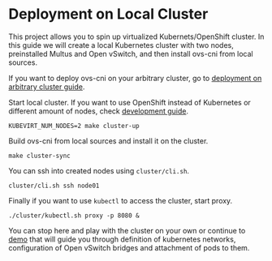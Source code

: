 # Deployment on Local Cluster

This project allows you to spin up virtualized Kubernets/OpenShift cluster. In
this guide we will create a local Kubernetes cluster with two nodes,
preinstalled Multus and Open vSwitch, and then install ovs-cni from local
sources.

If you want to deploy ovs-cni on your arbitrary cluster, go to [deployment on
arbitrary cluster guide](deployment-on-arbitrary-cluster.md).

Start local cluster. If you want to use OpenShift instead of Kubernetes or
different amount of nodes, check [development
guide](devel-guide.md#local-cluster).

```shell
KUBEVIRT_NUM_NODES=2 make cluster-up
```

Build ovs-cni from local sources and install it on the cluster.

```shell
make cluster-sync
```

You can ssh into created nodes using `cluster/cli.sh`.

```shell
cluster/cli.sh ssh node01
```

Finally if you want to use `kubectl` to access the cluster, start proxy.

```shell
./cluster/kubectl.sh proxy -p 8080 &
```

You can stop here and play with the cluster on your own or continue to
[demo](demo.md) that will guide you through definition of kubernetes networks,
configuration of Open vSwitch bridges and attachment of pods to them.
